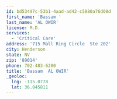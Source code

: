 ```yaml
---
id: bd53497c-53b1-4aad-ad42-c5880a76d08d
first_name: 'Bassam '
last_name: 'AL OWIR'
license: M.D.
services:
  - 'Critical Care'
address: '715 Mall Ring Circle  Ste 202'
city: Henderson
state: NV
zip: '89014'
phone: 702-483-6200
title: 'Bassam  AL OWIR'
_geoloc:
  lng: -115.0778
  lat: 36.045811
---
```

